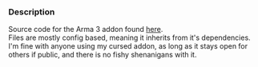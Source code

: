 <h3>Description</h3>
Source code for the Arma 3 addon found <a href="https://steamcommunity.com/sharedfiles/filedetails/?id=3096689766">here</a>.<br/>
Files are mostly config based, meaning it inherits from it's dependencies.<br/>
I'm fine with anyone using my cursed addon, as long as it stays open for others if public, and there is no fishy shenanigans with it.
